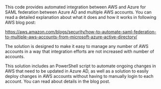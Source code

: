 This code provides automated integration between AWS and Azure for SAML federation between Azure AD and multiple AWS accounts. You can read a detailed explanation about what it does and how it works in following  AWS blog post:

https://aws.amazon.com/blogs/security/how-to-automate-saml-federation-to-multiple-aws-accounts-from-microsoft-azure-active-directory/

The solution is designed to make it easy to manage any number of AWS accounts in a way that integration efforts are not increased with number of accounts.

This solution includes an PowerShell script to automate ongoing changes in AWS that need to be updated in Azure AD, as well as a solution to easily deploy changes in AWS accounts without having to manually login to each account. You can read about details in the blog post.
